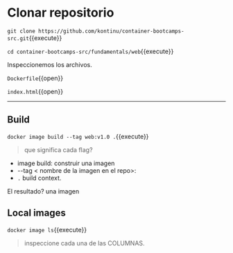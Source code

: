 # Clonar repositorio

`git clone https://github.com/kontinu/container-bootcamps-src.git`{{execute}}

`cd container-bootcamps-src/fundamentals/web`{{execute}}


Inspeccionemos los archivos.

`Dockerfile`{{open}}

`index.html`{{open}}

---

## Build

`docker image build --tag web:v1.0 .`{{execute}}

> que significa cada flag?

- image build: construir una imagen
- --tag < nombre de la imagen en el repo>:<tag>
- `.` build context.

El resultado? una imagen

## Local images

`docker image ls`{{execute}}

> inspeccione cada una de las COLUMNAS.
